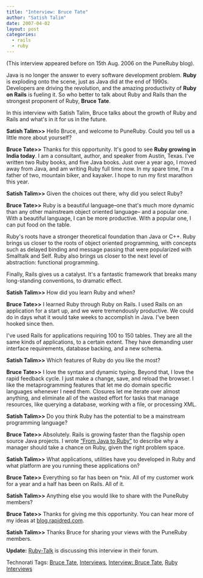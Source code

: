 ```yaml
---
title: "Interview: Bruce Tate"
author: "Satish Talim"
date: 2007-04-02
layout: post
categories:
  - rails
  - ruby
---
```

(This interview appeared before on 15th Aug. 2006 on the PuneRuby blog).

Java is no longer the answer to every software development problem.
**Ruby** is exploding onto the scene, just as Java did at the end of
1990s. Developers are driving the revolution, and the amazing
productivity of **Ruby on Rails** is fueling it. So who better to talk
about Ruby and Rails than the strongest proponent of Ruby, **Bruce
Tate**.<!--more-->

In this interview with Satish Talim, Bruce talks about the growth of
Ruby and Rails and what's in it for us in the future.

**Satish Talim\>\>** Hello Bruce, and welcome to PuneRuby. Could you
tell us a little more about yourself?

**Bruce Tate\>\>** Thanks for this opportunity. It's good to see **Ruby
growing in India today**. I am a consultant, author, and speaker from
Austin, Texas. I've written two Ruby books, and five Java books. Just
over a year ago, I moved away from Java, and am writing Ruby full time
now. In my spare time, I'm a father of two, mountain biker, and kayaker.
I hope to run my first marathon this year.

**Satish Talim\>\>** Given the choices out there, why did you select
Ruby?

**Bruce Tate\>\>** Ruby is a beautiful language–one that's much more
dynamic than any other mainstream object oriented language– and a
popular one. With a beautiful language, I can be more productive. With a
popular one, I can put food on the table.

Ruby's roots have a stronger theoretical foundation than Java or C++.
Ruby brings us closer to the roots of object oriented programming, with
concepts such as delayed binding and message passing that were
popularized with Smalltalk and Self. Ruby also brings us closer to the
next level of abstraction: functional programming.

Finally, Rails gives us a catalyst. It's a fantastic framework that
breaks many long-standing conventions, to dramatic effect.

**Satish Talim\>\>** How did you learn Ruby and when?

**Bruce Tate\>\>** I learned Ruby through Ruby on Rails. I used Rails on
an application for a start up, and we were tremendously productive. We
could do in days what it would take weeks to accomplish in Java. I've
been hooked since then.

I've used Rails for applications requiring 100 to 150 tables. They are
all the same kinds of applications, to a certain extent. They have
demanding user interface requirements, database backing, and a new
schema.

**Satish Talim\>\>** Which features of Ruby do you like the most?

**Bruce Tate\>\>** I love the syntax and dynamic typing. Beyond that, I
love the rapid feedback cycle. I just make a change, save, and reload
the browser. I like the metaprogramming features that let me do domain
specific languages whenever I need them. Closures let me iterate over
almost anything, and eliminate all of the wasted effort for tasks that
manage resources, like querying a database, working with a file, or
processing XML.

**Satish Talim\>\>** Do you think Ruby has the potential to be a
mainstream programming language?

**Bruce Tate\>\>** Absolutely. Rails is growing faster than the flagship
open source Java projects. I wrote [“From Java to
Ruby”](http://www.pragmaticprogrammer.com/title/fr_j2r/) to describe why
a manager should take a chance on Ruby, given the right problem space.

**Satish Talim\>\>** What applications, utilities have you developed in
Ruby and what platform are you running these applications on?

**Bruce Tate\>\>** Everything so far has been on \*nix. All of my
customer work for a year and a half has been on Rails. All of it.

**Satish Talim\>\>** Anything else you would like to share with the
PuneRuby members?

**Bruce Tate\>\>** Thanks for giving me this opportunity. You can hear
more of my ideas at [blog.rapidred.com](http://blog.rapidred.com/).

**Satish Talim\>\>** Thanks Bruce for sharing your views with the
PuneRuby members.

**Update:**
[Ruby-Talk](http://aspn.activestate.com/ASPN/Mail/Message/ruby-talk/3236635)
is discussing this interview in their forum.

Technorati Tags: [Bruce Tate](http://technorati.com/tag/Bruce+Tate),
[Interviews](http://technorati.com/tag/Interviews), [Interview: Bruce
Tate](http://technorati.com/tag/Interview%3A+Bruce+Tate), [Ruby
Interviews](http://technorati.com/tag/Ruby+Interviews)

